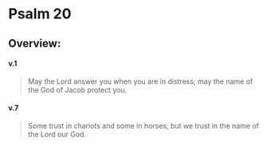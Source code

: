 # Psalm 20

## Overview:


#### v.1
>May the Lord answer you when you are in distress; may the name of the God of Jacob protect you.

#### v.7
>Some trust in chariots and some in horses; but we trust in the name of the Lord our God.

